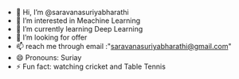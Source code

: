 - 👋 Hi, I’m @saravanasuriyabharathi
- 👀 I’m interested in Meachine Learning 
- 🌱 I’m currently learning Deep Learning 
- 💞️ I’m looking for offer 
- 📫 reach me through email :"saravanasuriyabharathi@gmail.com"
- 😄 Pronouns: Suriay
- ⚡ Fun fact: watching cricket and Table Tennis

<!---
saravanasuriyabharathi/saravanasuriyabharathi is a ✨ special ✨ repository because its `README.md` (this file) appears on your GitHub profile.
You can click the Preview link to take a look at your changes.
--->
